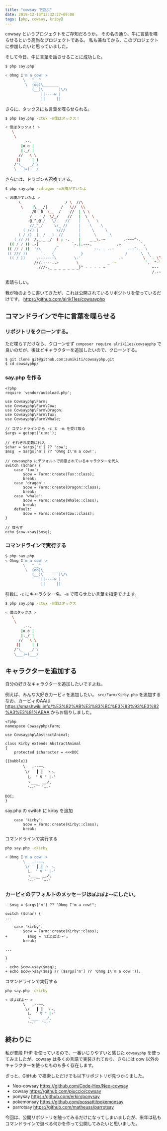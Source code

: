 ```yaml
---
title: "cowsay で遊ぶ"
date: 2019-12-13T12:32:27+09:00
tags: [php, cowsay, kriby]
---
```


cowsay というプロジェクトをご存知だろうか。
その名の通り、牛に言葉を喋らせるという高尚なプロジェクトである。
私も兼ねてから、このプロジェクトに参加したいと思っていました。

そして今日、牛に言葉を話させることに成功した。

```sh
$ php say.php

< Ohmg I'm a cow! >
        \   ^__^
         \  (oo)\_______
            (__)\       )\/\
                ||----w |
                ||     ||
```

さらに、タックスにも言葉を喋らせられる。
```sh
$ php say.php -ctux -m僕はタックス！

< 僕はタックス！ >
   \
    \
        .--.
       |o_o |
       |:_/ |
      //   \ \
     (|     | )
    /'\_   _/`\
    \___)=(___/
```

さらには、ドラゴンも召喚できる。
```sh
$ php say.php -cdragon -mお腹がすいたよ

< お腹がすいたよ >
      \                    / \  //\
       \    |\___/|      /   \//  \\
            /0  0  \__  /    //  | \ \
           /     /  \/_/    //   |  \  \
           @_^_@'/   \/_   //    |   \   \
           //_^_/     \/_ //     |    \    \
        ( //) |        \///      |     \     \
      ( / /) _|_ /   )  //       |      \     _\
    ( // /) '/,_ _ _/  ( ; -.    |    _ _\.-~        .-~~~^-.
  (( / / )) ,-{        _      `-.|.-~-.           .~         `.
 (( // / ))  '/\      /                 ~-. _ .-~      .-~^-.  \
 (( /// ))      `.   {            }                   /      \  \
  (( / ))     .----~-.\        \-'                 .~         \  `. \^-.
             ///.----..>        \             _ -~             `.  ^-`  ^-_
               ///-._ _ _ _ _ _ _}^ - - - - ~                     ~-- ,.-~
                                                                  /.-~
```

素晴らしい。

我が物のように書いてきたが、これは公開されているリポジトリを使っているだけです。
https://github.com/alrik11es/cowsayphp

## コマンドラインで牛に言葉を喋らせる
### リポジトリをクローンする。
ただ喋らすだけなら、クローンせず `composer require alrik11es/cowsayphp` で良いのだが、後ほどキャラクターを追加したいので、クローンする。
```sh
$ git clone git@github.com:zumikiti/cowsayphp.git
$ cd cowsayphp/
```

### say.php を作る
```php:say.php
<?php
require 'vendor/autoload.php';

use Cowsayphp\Farm;
use Cowsayphp\Farm\Cow;
use Cowsayphp\Farm\Dragon;
use Cowsayphp\Farm\Tux;
use Cowsayphp\Farm\Whale;

// コマンドラインから -c と -m を受け取る
$args = getopt('c:m:');

// それぞれ変数に代入
$char = $args['c'] ?? 'cow';
$msg  = $args['m'] ?? 'Ohmg I\'m a cow!';

// cowsayphp にデフォルトで用意されているキャラクターを代入
switch ($char) {
    case 'tux':
        $cow = Farm::create(Tux::class);
        break;
    case 'dragon':
        $cow = Farm::create(Dragon::class);
        break;
    case 'whale':
        $cow = Farm::create(Whale::class);
        break;
    default:
        $cow = Farm::create(Cow::class);
}

// 喋らす
echo $cow->say($msg);
```

### コマンドラインで実行する
```sh
$ php say.php
< Ohmg I'm a cow! >
        \   ^__^
         \  (oo)\_______
            (__)\       )\/\
                ||----w |
                ||     ||
```

引数に `-c` にキャラクター名、`-m` で喋らせたい言葉を指定できます。
```sh
$ php say.php -ctux -m僕はタックス

< 僕はタックス >
   \
    \
        .--.
       |o_o |
       |:_/ |
      //   \ \
     (|     | )
    /'\_   _/`\
    \___)=(___/
```

## キャラクターを追加する
自分の好きなキャラクターを追加したいですよね。

例えば、みんな大好きカービィを追加したい。
`src/Farm/Kirby.php` を追加する
なお、カービィのAAは https://smashwiki.info/%E3%82%AB%E3%83%BC%E3%83%93%E3%82%A3%E3%81%AEAA からお借りしました。
```php:Kirby.php
<?php
namespace Cowsayphp\Farm;

use Cowsayphp\AbstractAnimal;

class Kirby extends AbstractAnimal
{
    protected $character = <<<DOC

{{bubble}}
        \   ,-‐――､
         \/   ┃ ┃  ヽ-､
          し  " ∇ " |‐'
          ヽ___  ＿ノ、
          'ｰ-'￣ `ｰ-'   

DOC;
}
```

say.php の switch に kirby を追加
```php:say.php
    case 'kirby':
        $cow = Farm::create(Kirby::class);
        break;
```

コマンドラインで実行する
```sh
php say.php -ckirby

< Ohmg I'm a cow! >
        \   ,-‐――､
         \/   ┃ ┃ ヽ -､
          し  " ∇ " |‐'
          ヽ___  ＿ノ、
          'ｰ-'￣ `ｰ-'
```

### カービィのデフォルトのメッセージは`ぽよぽよ〜`にしたい。

```diff:say.php
- $msg = $args['m'] ?? "Ohmg I'm a cow!";

switch ($char) {
...

    case 'kirby':
        $cow = Farm::create(Kirby::class);
+         $msg = 'ぽよぽよ〜';
        break;

...

}

- echo $cow->say($msg);
+ echo $cow->say($msg ?? ($args['m'] ?? 'Ohmg I\'m a cow!'));
```

コマンドラインで実行する
```sh
php say.php -ckirby

< ぽよぽよ〜 >
        \   ,-‐――､
         \/   ┃ ┃  ヽ-､
          し  " ∇ " |‐'
          ヽ___  ＿ノ、
          'ｰ-'￣ `ｰ-'
```

## 終わりに
私が普段 PHP を使っているので、一番いじりやすいと感じた `cowsayphp` を使ってみましたが、cowsay は多くの言語で実装されており、さらには cow 以外のキャラクターを使ったものも多く存在します。

ざっと、GitHub で検索しただけでも以下リポジトリが見つかりました。

- Neo-cowsay https://github.com/Code-Hex/Neo-cowsay
- cowsay https://github.com/piuccio/cowsay
- ponysay https://github.com/erkin/ponysay
- pokemonsay https://github.com/possatti/pokemonsay
- parrotsay https://github.com/matheuss/parrotsay

今回は、公開リポジトリを触ってみるだけになってしまいましたが、来年は私もコマンドラインで遊べる何かを作って公開してみたいと思いました。
